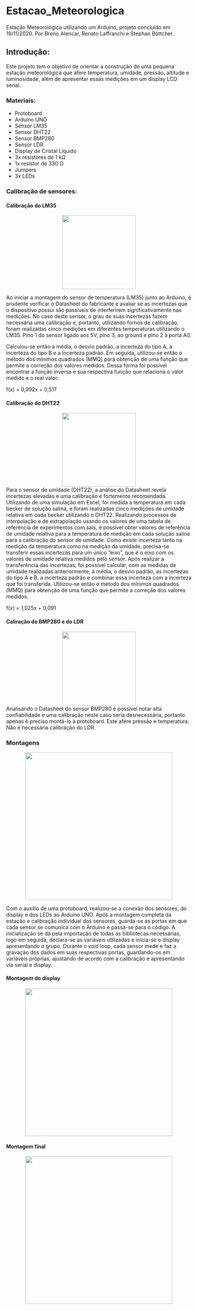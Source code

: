 # Estacao_Meteorologica
Estação Meteorológica utilizando um Arduino, projeto concluído em 19/11/2020. Por Breno Alencar, Renato Laffranchi e Stephan Böttcher.

## Introdução:

Este projeto tem o objetivo de orientar a construção de uma pequena estação meteorológica que afere temperatura, umidade, pressão, altitude e luminosidade, além de apresentar essas medições em um display LCD serial.

### Materiais:
* Protoboard
* Arduino UNO
* Sensor LM35
* Sensor DHT22
* Sensor BMP280
* Sensor LDR
* Display de Cristal Líquido
* 3x resistores de 1 kΩ
* 1x resistor de 330 Ω
* Jumpers
* 3x LEDs

### Calibração de sensores:
#### Calibração do LM35

<div align="center">
<img src ="https://user-images.githubusercontent.com/72100554/236974343-4d9de551-2451-4c08-ac77-5220fe16717e.png" width="200px"/>
</div>

Ao iniciar a montagem do sensor de temperatura (LM35) junto ao Arduino, é prudente verificar o Datasheet do fabricante e avaliar se as incertezas que o dispositivo possui são passíveis de interferirem significativamente nas medições. No caso deste sensor, o grau de suas incertezas fazem necessária uma calibração e, portanto, utilizando fornos de calibração, foram realizadas cinco medições em diferentes temperaturas utilizando o LM35.
Pino 1 do sensor ligado aos 5V, pino 3, ao ground e pino 2 à porta A0.

Calculou-se então a média, o desvio padrão, a incerteza do tipo A, a incerteza do tipo B e a incerteza padrão. Em seguida, utilizou-se então o método dos mínimos quadrados (MMQ) para obtenção de uma função que permite a correção dos valores medidos. Dessa forma foi possível encontrar a função inversa e sua respectiva função que relaciona o valor medido e o real valor. 

f(x) = 0,992x + 0,517


#### Calibração do DHT22
<div align="center">
<img src ="https://user-images.githubusercontent.com/72100554/236975967-29b8e025-adfb-438e-a638-045ea87fafc4.png" width="200px"/>
</div>
Para o sensor  de umidade (DHT22), a análise do Datasheet revela incertezas elevadas e uma calibração é fortemente recomendada. Utilizando de uma simulação em Excel, foi medida a temperatura em cada becker de solução salina, e foram realizadas cinco medições de umidade relativa em cada becker utilizando o DHT22.
Realizando processos de interpolação e de extrapolação usando os valores de uma tabela de referência de experimentos com sais, é possível obter valores de referência de umidade relativa para a temperatura de medição em cada solução salina para a calibração do sensor de umidade. Como existe incerteza tanto na medição da temperatura como na medição da umidade, precisa-se transferir essas incertezas para um único “eixo”, que é o eixo com os valores de umidade relativa medidos pelo sensor. Após realizar a transferência das incertezas, foi possível calcular, com as medidas de umidade realizadas anteriormente, a média, o desvio padrão, as incertezas do tipo A e B, a incerteza padrão e combinar essa incerteza com a incerteza que foi transferida. Utilizou-se então o método dos mínimos quadrados (MMQ) para obtenção de uma função que permite a correção dos valores medidos. 

f(x) = 1,025x + 0,091

#### Caliração do BMP280 e do LDR
<div align="center">
<img src ="https://user-images.githubusercontent.com/72100554/236976279-97317dbb-a9b4-481c-a929-b28a6072c56a.png" width="200px"/>
</div>
Analisando o Datasheet do sensor BMP280 é possível notar alta confiabilidade e uma calibração neste caso seria desnecessária, portanto apenas é preciso montá-lo à protoboard. Este afere pressão e temperatura. Não é necessária calibração do LDR.

### Montagens

<div align="center">
<img src ="https://user-images.githubusercontent.com/72100554/236974649-9f8a0551-05d3-4742-a8ea-87b7b961d818.png" width="400px"/>
</div>

Com o auxílio de uma protoboard, realizou-se a conexão dos sensores, do display e dos LEDs ao Arduino UNO. 
Após a montagem completa da estação e calibração individual dos sensores, guarda-se as portas em que cada sensor se comunica com o Arduino e passa-se para o código.
A inicialização se dá pela importação de todas as bibliotecas necessárias, logo em seguida, declara-se as variáveis utilizadas e inicia-se o display apresentando o grupo. Durante o void loop, cada sensor mede e faz a gravação dos dados em suas respectivas portas, guardando-os em variáveis próprias, ajustando de acordo com a calibração e apresentando via serial e display.

#### Montagem do display
<div align="center">
<img src ="https://user-images.githubusercontent.com/72100554/236975007-1db52eb8-c006-48e9-867a-8638840a3d63.png" width="400px"/>
</div>


#### Montagem final
<div align="center">
<img src ="https://user-images.githubusercontent.com/72100554/236974842-a3d6b533-88da-474a-861c-a0e078c32bcc.png" width="400px"/>
</div>
